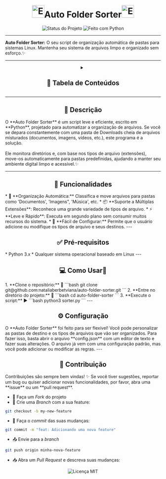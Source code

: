 <div align="center">
<h1><img src="https://media.giphy.com/media/v1.Y2lkPTc5MGI3NjExdzlzNDk1YzBmNXV5bW45b2c1aDZ3MnNla25xdnM5ZDJ3NXdnaDRkaiZlcD12MV9naWZzX3NlYXJjaCZjdD1n/3ohs4oWkzyVeVgTwKQ/giphy.gif" alt="Estrela Saltitante" width="40">Auto Folder Sorter<img src="https://media.giphy.com/media/v1.Y2lkPTc5MGI3NjExdzlzNDk1YzBmNXV5bW45b2c1aDZ3MnNla25xdnM5ZDJ3NXdnaDRkaiZlcD12MV9naWZzX3NlYXJjaCZjdD1n/3ohs4oWkzyVeVgTwKQ/giphy.gif" alt="Estrela Saltitante" width="40"></h1> 
</div>

<div align="center">
  <img src="https://img.shields.io/badge/status-Em%20desenvolvimento-orange?style=for-the-badge" alt="Status do Projeto">
  <img src="https://img.shields.io/badge/Feito%20com-Python-1f425f.svg?style=for-the-badge" alt="Feito com Python">
</div>

---

**Auto Folder Sorter:** O seu script de organização automática de pastas para sistemas Linux. Mantenha seu sistema de arquivos limpo e organizado sem esforço.✨

---

<div align="center">
  <details>
    <summary><h2>📑 Tabela de Conteúdos</h2></summary>
    <ul style="list-style-type:none;">
      <li><a href="#descrição">Descrição</a> 📝</li>
      <li><a href="#funcionalidades">Funcionalidades</a> 🚀</li>
      <li><a href="#pré-requisitos">Pré-requisitos</a> ✅</li>
      <li><a href="#como-usar">Como Usar</a> 💻</li>
      <li><a href="#configuração">Configuração</a> ⚙️</li>
      <li><a href="#contribuição">Contribuição</a> 🤝</li>
      <li><a href="#licença">Licença</a> 📄</li>
    </ul>
  </details>
</div>


---
<a id="descrição"></a>
<h2 align="center">📝 Descrição</h2>
O **Auto Folder Sorter** é um script leve e eficiente, escrito em **Python**, projetado para automatizar a organização de arquivos. Se você se depara constantemente com uma pasta de Downloads cheia de arquivos misturados (documentos, imagens, vídeos, etc.), este programa é a solução.
<br><br>
Ele monitora diretórios e, com base nos tipos de arquivo (extensões), move-os automaticamente para pastas predefinidas, ajudando a manter seu ambiente digital limpo e acessível.✨

---

<a id="funcionalidades"></a>
<h2 align="center">🚀 Funcionalidades</h2>
* 🔄 **Organização Automática:** Classifica e move arquivos para pastas como 'Documentos', 'Imagens", 'Música', etc.
* 📦 **Suporte a Múltiplas Extensões**: Reconhece uma grande variedade de tipos de arquivo.
* ⚡ **Leve e Rápido**: Executa em segundo plano sem consumir muitos recursos do sistema.
* 🔧 **Fácil de Configurar:** Permite que o usuário adicione ou modifique os tipos de arquivo e seus destinos.
---

<a id="pré-requisitos"></a>
<h2 align="center">✅  Pré-requisitos</h2> 
* Python 3.x
* Qualquer sistema operacional baseado em Linux
---

<a id="como-usar"></a>
<h2 align="center">💻 Como Usar🚀</h2> 
1. **Clone o repositório:** 🚀
```bash
    git clone git@github.com:nataliaberbetviana/auto-folder-sorter.git
```
2. **Entre no diretório do projeto:** 📁
```bash
    cd auto-folder-sorter 
```
3. **Execute o script:** ▶️
```bash
    python3 sorter.py
```
---

<a id="congiguração"></a>
<h2 align="center">⚙️ Configuração</h2>
O **Auto Folder Sorter** foi feito para ser flexível! Você pode personalizar as pastas de destino e os tipos de arquivos que vão ser organizados. Para fazer isso, basta abrir o arquivo **config.json** com um editor de texto e fazer suas alterações.
O arquivo já vem com uma configuração padrão, mas você pode adicionar ou modificar as regras.
---

<a id="contribuição"></a>
<h2 align="center">🤝 Contribuição</h2>
Contribuições são sempre bem vindas! ✨ Se você tiver sugestões, reportar um bug ou quiser adicionar novas funcionalidades, por favor, abra uma **issue** ou um **pull request**.

* 🍴 Faça um *Fork* do projeto
* 🌿 Crie uma *Branch* com a sua feature:
```bash
git checkout -b my-new-feature
```

* 💾  Faça o *commit* das suas mudanças:
```bash
git commit -m "feat: Adicionando uma nova feature"
```

* 📤  Envie para a *branch*
```bash
git push origin minha-nova-feature
```

* 📥 Abra um *Pull Request* e descreva suas mudanças:

<a id="licença"></a>
<div align="center">
  <img src="https://img.shields.io/github/license/nataliaberbetviana/auto-folder-sorter?style=for-the-badge&color=brightgreen" alt="Licença MIT">
</div>

